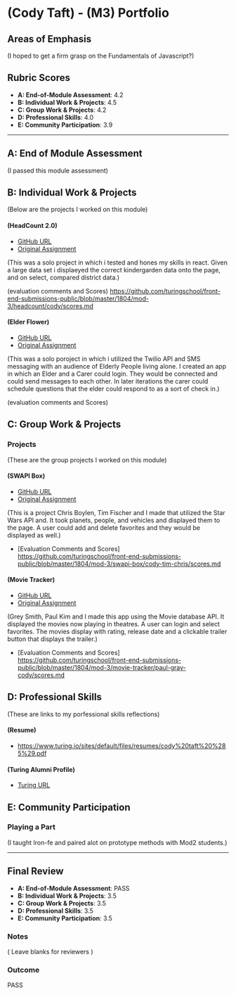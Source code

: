 # (Cody Taft) - (M3) Portfolio

## Areas of Emphasis

(I hoped to get a firm grasp on the Fundamentals of Javascript?)

## Rubric Scores

- **A: End-of-Module Assessment**: 4.2
- **B: Individual Work & Projects**: 4.5
- **C: Group Work & Projects**: 4.2
- **D: Professional Skills**: 4.0
- **E: Community Participation**: 3.9

---

## A: End of Module Assessment

(I passed this module assessment)

## B: Individual Work & Projects

(Below are the projects I worked on this module)

#### (HeadCount 2.0)

- [GitHub URL](https://github.com/codytaft/headcount2.0)
- [Original Assignment](https://github.com/turingschool-examples/headcount2.0)

(This was a solo project in which i tested and hones my skills in react. Given a large data set i displaeyed the correct kindergarden data onto the page, and on select, compared district data.)

(evaluation comments and Scores) https://github.com/turingschool/front-end-submissions-public/blob/master/1804/mod-3/headcount/cody/scores.md

#### (Elder Flower)

- [GitHub URL](https://github.com/codytaft/elder-flower)
- [Original Assignment](http://frontend.turing.io/projects/self-directed-project.html)

(This was a solo poroject in which i utilized the Twilio API and SMS messaging with an audience of Elderly People living alone. I created an app in which an Elder and a Carer could login. They would be connected and could send messages to each other. In later iterations the carer could schedule questions that the elder could respond to as a sort of check in.)

(evaluation comments and Scores)

## C: Group Work & Projects

### Projects

(These are the group projects I worked on this module)

#### (SWAPI Box)

- [GitHub URL](https://github.com/codytaft/swapibox)
- [Original Assignment](http://frontend.turing.io/projects/swapi-box.html)

(This is a project Chris Boylen, Tim Fischer and I made that utilized the Star Wars API and. It took planets, people, and vehicles and displayed them to the page. A user could add and delete favorites and they would be displayed as well.)

- [Evaluation Comments and Scores] https://github.com/turingschool/front-end-submissions-public/blob/master/1804/mod-3/swapi-box/cody-tim-chris/scores.md

#### (Movie Tracker)

- [GitHub URL](https://github.com/codytaft/cody-movie-tracker)
- [Original Assignment](https://github.com/turingschool-examples/movie-tracker)

(Grey Smith, Paul Kim and I made this app using the Movie database API. It displayed the movies now playing in theatres. A user can login and select favorites. The movies display with rating, release date and a clickable trailer button that displays the trailer.)

- [Evaluation Comments and Scores] https://github.com/turingschool/front-end-submissions-public/blob/master/1804/mod-3/movie-tracker/paul-gray-cody/scores.md

## D: Professional Skills

(These are links to my porfessional skills reflections)

#### (Resume)

- https://www.turing.io/sites/default/files/resumes/cody%20taft%20%285%29.pdf

#### (Turing Alumni Profile)

- [Turing URL](https://alumni.turing.io/alumni/cody-taft)

## E: Community Participation

### Playing a Part

(I taught Iron-fe and paired alot on prototype methods with Mod2 students.)

---

## Final Review

- **A: End-of-Module Assessment**: PASS
- **B: Individual Work & Projects**: 3.5
- **C: Group Work & Projects**: 3.5
- **D: Professional Skills**: 3.5
- **E: Community Participation**: 3.5

### Notes

( Leave blanks for reviewers )

### Outcome

PASS
